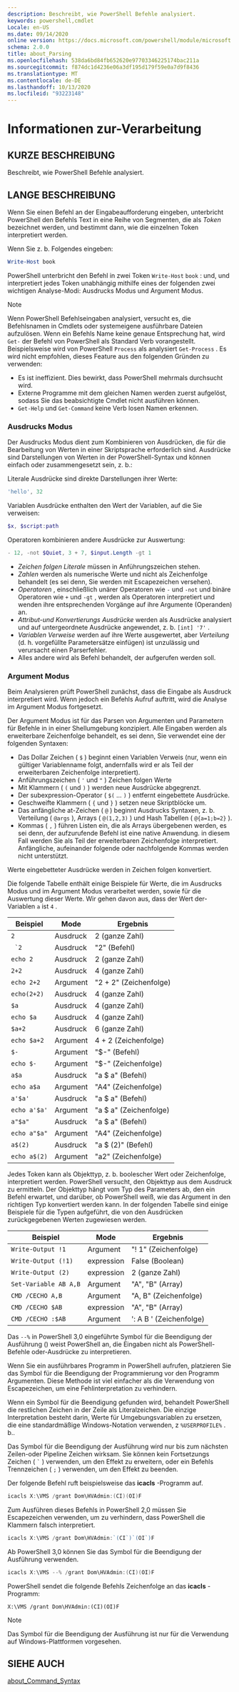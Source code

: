 ```yaml
---
description: Beschreibt, wie PowerShell Befehle analysiert.
keywords: powershell,cmdlet
Locale: en-US
ms.date: 09/14/2020
online version: https://docs.microsoft.com/powershell/module/microsoft.powershell.core/about/about_parsing?view=powershell-7&WT.mc_id=ps-gethelp
schema: 2.0.0
title: about_Parsing
ms.openlocfilehash: 538da6bd84fb652620e97703346225174bac211a
ms.sourcegitcommit: f874dc1d4236e06a3df195d179f59e0a7d9f8436
ms.translationtype: MT
ms.contentlocale: de-DE
ms.lasthandoff: 10/13/2020
ms.locfileid: "93223148"
---
```

# <a name="about-parsing"></a>Informationen zur-Verarbeitung

## <a name="short-description"></a>KURZE BESCHREIBUNG

Beschreibt, wie PowerShell Befehle analysiert.

## <a name="long-description"></a>LANGE BESCHREIBUNG

Wenn Sie einen Befehl an der Eingabeaufforderung eingeben, unterbricht PowerShell den Befehls Text in eine Reihe von Segmenten, die als _Token_ bezeichnet werden, und bestimmt dann, wie die einzelnen Token interpretiert werden.

Wenn Sie z. b. Folgendes eingeben:

```powershell
Write-Host book
```

PowerShell unterbricht den Befehl in zwei Token `Write-Host` `book` : und, und interpretiert jedes Token unabhängig mithilfe eines der folgenden zwei wichtigen Analyse-Modi: Ausdrucks Modus und Argument Modus.

> [!NOTE]
> Wenn PowerShell Befehlseingaben analysiert, versucht es, die Befehlsnamen in Cmdlets oder systemeigene ausführbare Dateien aufzulösen. Wenn ein Befehls Name keine genaue Entsprechung hat, wird `Get-` der Befehl von PowerShell als Standard Verb vorangestellt. Beispielsweise wird von PowerShell `Process` als analysiert `Get-Process` . Es wird nicht empfohlen, dieses Feature aus den folgenden Gründen zu verwenden:
>
> - Es ist ineffizient. Dies bewirkt, dass PowerShell mehrmals durchsucht wird.
> - Externe Programme mit dem gleichen Namen werden zuerst aufgelöst, sodass Sie das beabsichtigte Cmdlet nicht ausführen können.
> - `Get-Help` und `Get-Command` keine Verb losen Namen erkennen.

### <a name="expression-mode"></a>Ausdrucks Modus

Der Ausdrucks Modus dient zum Kombinieren von Ausdrücken, die für die Bearbeitung von Werten in einer Skriptsprache erforderlich sind. Ausdrücke sind Darstellungen von Werten in der PowerShell-Syntax und können einfach oder zusammengesetzt sein, z. b.:

Literale Ausdrücke sind direkte Darstellungen ihrer Werte: 

```powershell
'hello', 32
```

Variablen Ausdrücke enthalten den Wert der Variablen, auf die Sie verweisen: 

```powershell
$x, $script:path
```
Operatoren kombinieren andere Ausdrücke zur Auswertung: 

```powershell
- 12, -not $Quiet, 3 + 7, $input.Length -gt 1
```

- _Zeichen folgen Literale_ müssen in Anführungszeichen stehen.
- _Zahlen_ werden als numerische Werte und nicht als Zeichenfolge behandelt (es sei denn, Sie werden mit Escapezeichen versehen).
- _Operatoren_ , einschließlich unärer Operatoren wie `-` und `-not` und binäre Operatoren wie `+` und `-gt` , werden als Operatoren interpretiert und wenden ihre entsprechenden Vorgänge auf ihre Argumente (Operanden) an.
- _Attribut-und Konvertierungs Ausdrücke_ werden als Ausdrücke analysiert und auf untergeordnete Ausdrücke angewendet, z. b. `[int] '7'` .
- _Variablen Verweise_ werden auf ihre Werte ausgewertet, aber _Verteilung_ (d. h. vorgefüllte Parametersätze einfügen) ist unzulässig und verursacht einen Parserfehler.
- Alles andere wird als Befehl behandelt, der aufgerufen werden soll.

### <a name="argument-mode"></a>Argument Modus

Beim Analysieren prüft PowerShell zunächst, dass die Eingabe als Ausdruck interpretiert wird. Wenn jedoch ein Befehls Aufruf auftritt, wird die Analyse im Argument Modus fortgesetzt.

Der Argument Modus ist für das Parsen von Argumenten und Parametern für Befehle in in einer Shellumgebung konzipiert.  Alle Eingaben werden als erweiterbare Zeichenfolge behandelt, es sei denn, Sie verwendet eine der folgenden Syntaxen:

- Das Dollar Zeichen ( `$` ) beginnt einen Variablen Verweis (nur, wenn ein gültiger Variablenname folgt, andernfalls wird er als Teil der erweiterbaren Zeichenfolge interpretiert).
- Anführungszeichen ( `'` und `"` ) Zeichen folgen Werte
- Mit Klammern ( `(` und `)` ) werden neue Ausdrücke abgegrenzt.
- Der subexpression-Operator ( `$(` ... `)` ) entfernt eingebettete Ausdrücke.
- Geschweifte Klammern ( `{` und `}` ) setzen neue Skriptblöcke um.
- Das anfängliche at-Zeichen ( `@` ) beginnt Ausdrucks Syntaxen, z. b. Verteilung ( `@args` ), Arrays ( `@(1,2,3)` ) und Hash Tabellen ( `@{a=1;b=2}` ).
- Kommas ( `,` ) führen Listen ein, die als Arrays übergebenen werden, es sei denn, der aufzurufende Befehl ist eine native Anwendung. in diesem Fall werden Sie als Teil der erweiterbaren Zeichenfolge interpretiert. Anfängliche, aufeinander folgende oder nachfolgende Kommas werden nicht unterstützt.

Werte eingebetteter Ausdrücke werden in Zeichen folgen konvertiert.

Die folgende Tabelle enthält einige Beispiele für Werte, die im Ausdrucks Modus und im Argument Modus verarbeitet werden, sowie für die Auswertung dieser Werte. Wir gehen davon aus, dass der Wert der-Variablen `a` ist `4` .

|       Beispiel        |    Mode    |      Ergebnis       |
| -------------------- | ---------- | ----------------- |
| `2`                  | Ausdruck | 2 (ganze Zahl)       |
| `` `2``              | Ausdruck | "2" (Befehl)     |
| `echo 2`             | Ausdruck | 2 (ganze Zahl)       |
| `2+2`                | Ausdruck | 4 (ganze Zahl)       |
| `echo 2+2`           | Argument   | "2 + 2" (Zeichenfolge)    |
| `echo(2+2)`          | Ausdruck | 4 (ganze Zahl)       |
| `$a`                 | Ausdruck | 4 (ganze Zahl)       |
| `echo $a`            | Ausdruck | 4 (ganze Zahl)       |
| `$a+2`               | Ausdruck | 6 (ganze Zahl)       |
| `echo $a+2`          | Argument   | 4 + 2 (Zeichenfolge)      |
| `$-`                 | Argument   | "$-" (Befehl)    |
| `echo $-`            | Argument   | "$-" (Zeichenfolge)     |
| `a$a`                | Ausdruck | "a $ a" (Befehl)   |
| `echo a$a`           | Argument   | "A4" (Zeichenfolge)     |
| `a'$a'`              | Ausdruck | "a $ a" (Befehl)   |
| `echo a'$a'`         | Argument   | "a $ a" (Zeichenfolge)    |
| `a"$a"`              | Ausdruck | "a $ a" (Befehl)   |
| `echo a"$a"`         | Argument   | "A4" (Zeichenfolge)     |
| `a$(2)`              | Ausdruck | "a $ (2)" (Befehl) |
| `echo a$(2)`         | Argument   | "a2" (Zeichenfolge)     |

Jedes Token kann als Objekttyp, z. b. boolescher Wert oder Zeichenfolge, interpretiert werden. PowerShell versucht, den Objekttyp aus dem Ausdruck zu ermitteln.
Der Objekttyp hängt vom Typ des Parameters ab, den ein Befehl erwartet, und darüber, ob PowerShell weiß, wie das Argument in den richtigen Typ konvertiert werden kann. In der folgenden Tabelle sind einige Beispiele für die Typen aufgeführt, die von den Ausdrücken zurückgegebenen Werten zugewiesen werden.

|       Beispiel          |    Mode    |     Ergebnis      |
| ---------------------- | ---------- | --------------- |
| `Write-Output !1`      | Argument   | "! 1" (Zeichenfolge)   |
| `Write-Output (!1)`    | expression | False (Boolean) |
| `Write-Output (2)`     | expression | 2 (ganze Zahl)     |
| `Set-Variable AB A,B`  | Argument   | "A", "B" (Array) |
| `CMD /CECHO A,B`       | Argument   | "A, B" (Zeichenfolge)  |
| `CMD /CECHO $AB`       | expression | "A", "B" (Array) |
| `CMD /CECHO :$AB`      | Argument   | ': A B ' (Zeichenfolge) |

Das `--%` in PowerShell 3,0 eingeführte Symbol für die Beendigung der Ausführung () weist PowerShell an, die Eingaben nicht als PowerShell-Befehle oder-Ausdrücke zu interpretieren.

Wenn Sie ein ausführbares Programm in PowerShell aufrufen, platzieren Sie das Symbol für die Beendigung der Programmierung vor den Programm Argumenten. Diese Methode ist viel einfacher als die Verwendung von Escapezeichen, um eine Fehlinterpretation zu verhindern.

Wenn ein Symbol für die Beendigung gefunden wird, behandelt PowerShell die restlichen Zeichen in der Zeile als Literalzeichen. Die einzige Interpretation besteht darin, Werte für Umgebungsvariablen zu ersetzen, die eine standardmäßige Windows-Notation verwenden, z `%USERPROFILE%` . b..

Das Symbol für die Beendigung der Ausführung wird nur bis zum nächsten Zeilen-oder Pipeline Zeichen wirksam. Sie können kein Fortsetzungs Zeichen ( `` ` `` ) verwenden, um den Effekt zu erweitern, oder ein Befehls Trennzeichen ( `;` ) verwenden, um den Effekt zu beenden.

Der folgende Befehl ruft beispielsweise das **icacls** -Programm auf.

```powershell
icacls X:\VMS /grant Dom\HVAdmin:(CI)(OI)F
```

Zum Ausführen dieses Befehls in PowerShell 2,0 müssen Sie Escapezeichen verwenden, um zu verhindern, dass PowerShell die Klammern falsch interpretiert.

```powershell
icacls X:\VMS /grant Dom\HVAdmin:`(CI`)`(OI`)F
```

Ab PowerShell 3,0 können Sie das Symbol für die Beendigung der Ausführung verwenden.

```powershell
icacls X:\VMS --% /grant Dom\HVAdmin:(CI)(OI)F
```

PowerShell sendet die folgende Befehls Zeichenfolge an das **icacls** -Programm:

`X:\VMS /grant Dom\HVAdmin:(CI)(OI)F`

> [!NOTE]
> Das Symbol für die Beendigung der Ausführung ist nur für die Verwendung auf Windows-Plattformen vorgesehen.

## <a name="see-also"></a>SIEHE AUCH

[about_Command_Syntax](about_Command_Syntax.md)

